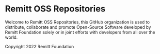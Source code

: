 # Remitt OSS Repositories

Welcome to Remitt OSS Repositories, this GitHub organization is used to distribute, collaborate and promote Open-Source Software developed by Remitt Foundation solely or in joint efforts with developers from all over the world.


Copyright 2022 Remitt Foundation
